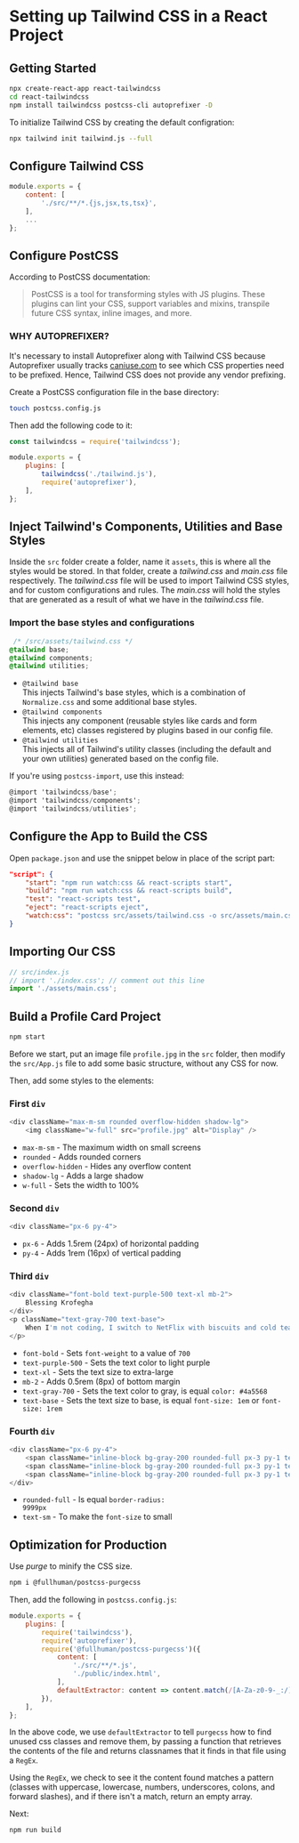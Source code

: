 # Setting up Tailwind CSS in a React Project

## Getting Started

```bash
npx create-react-app react-tailwindcss
cd react-tailwindcss
npm install tailwindcss postcss-cli autoprefixer -D
```
To initialize Tailwind CSS by creating the default configration:

```bash
npx tailwind init tailwind.js --full
```

## Configure Tailwind CSS

```js
module.exports = {
    content: [
        './src/**/*.{js,jsx,ts,tsx}',
    ],
    ...
};
```

## Configure PostCSS

According to PostCSS documentation:

> PostCSS is a tool for transforming styles with JS plugins. These plugins can lint your CSS, support variables and mixins, transpile future CSS syntax, inline images, and more.

### WHY AUTOPREFIXER?

It's necessary to install Autoprefixer along with Tailwind CSS because Autoprefixer usually tracks [caniuse.com](https://caniuse.com) to see which CSS properties need to be prefixed. Hence, Tailwind CSS does not provide any vendor prefixing. 

Create a PostCSS configuration file in the base directory:

```bash
touch postcss.config.js
```

Then add the following code to it:

```js
const tailwindcss = require('tailwindcss');

module.exports = {
    plugins: [
        tailwindcss('./tailwind.js'),
        require('autoprefixer'),
    ],
};
```

## Inject Tailwind's Components, Utilities and Base Styles

Inside the <code>src</code> folder create a folder, name it <code>assets</code>, this is where all the styles would be stored. In that folder, create a *tailwind.css* and *main.css* file respectively. The *tailwind.css* file will be used to import Tailwind CSS styles, and for custom configurations and rules. The *main.css* will hold the styles that are generated as a result of what we have in the *tailwind.css* file.

### Import the base styles and configurations

```css
 /* /src/assets/tailwind.css */
@tailwind base;
@tailwind components;
@tailwind utilities;
```

- <code>@tailwind base</code><br>
This injects Tailwind's base styles, which is a combination of <code>Normalize.css</code> and some additional base styles.
- <code>@tailwind components</code><br>
This injects any component (reusable styles like cards and form elements, etc) classes registered by plugins based in our config file.
- <code>@tailwind utilities</code><br>
This injects all of Tailwind's utility classes (including the default and your own utilities) generated based on the config file.

If you're using <code>postcss-import</code>, use this instead:

```cs
@import 'tailwindcss/base';
@import 'tailwindcss/components';
@import 'tailwindcss/utilities';
```

## Configure the App to Build the CSS

Open <code>package.json</code> and use the snippet below in place of the script part:

```json
"script": {
    "start": "npm run watch:css && react-scripts start",
    "build": "npm run watch:css && react-scripts build",
    "test": "react-scripts test",
    "eject": "react-scripts eject",
    "watch:css": "postcss src/assets/tailwind.css -o src/assets/main.css"
}
```

## Importing Our CSS

```js
// src/index.js
// import './index.css'; // comment out this line
import './assets/main.css';
```

## Build a Profile Card Project

```bash
npm start
```

Before we start, put an image file <code>profile.jpg</code> in the <code>src</code> folder, then modify the <code>src/App.js</code> file to add some basic structure, without any CSS for now.

Then, add some styles to the elements:

### First <code>div</code>

```js
<div className="max-m-sm rounded overflow-hidden shadow-lg">
    <img className="w-full" src="profile.jpg" alt="Display" />
```

- <code>max-m-sm</code> - The maximum width on small screens
- <code>rounded</code> - Adds rounded corners
- <code>overflow-hidden</code> - Hides any overflow content
- <code>shadow-lg</code> - Adds a large shadow
- <code>w-full</code> - Sets the width to 100%

### Second <code>div</code>

```js
<div className="px-6 py-4">
```

- <code>px-6</code> - Adds 1.5rem (24px) of horizontal padding
- <code>py-4</code> - Adds 1rem (16px) of vertical padding

### Third <code>div</code>

```js
<div className="font-bold text-purple-500 text-xl mb-2">
    Blessing Krofegha
</div>
<p className="text-gray-700 text-base">
    When I'm not coding, I switch to NetFlix with biscuits and cold tea as my companion. <span></span>😜
</p>
```

- <code>font-bold</code> - Sets <code>font-weight</code> to a value of <code>700</code>
- <code>text-purple-500</code> - Sets the text color to light purple
- <code>text-xl</code> - Sets the text size to extra-large
- <code>mb-2</code> - Adds 0.5rem (8px) of bottom margin
- <code>text-gray-700</code> - Sets the text color to gray, is equal <code>color: #4a5568</code>
- <code>text-base</code> - Sets the text size to base, is equal <code>font-size: 1em</code> or <code>font-size: 1rem</code>

### Fourth <code>div</code>

```js
<div className="px-6 py-4">
    <span className="inline-block bg-gray-200 rounded-full px-3 py-1 text-sm font-semibold text-gray-700 mr-2">#Software Engineer</span>
    <span className="inline-block bg-gray-200 rounded-full px-3 py-1 text-sm font-semibold text-gray-700 mr-2">#Writer</span>
    <span className="inline-block bg-gray-200 rounded-full px-3 py-1 text-sm font-semibold text-gray-700 mt-2 ml-20">#Public Speaker</span>
</div>
```

- <code>rounded-full</code> - Is equal <code>border-radius: 9999px</code>
- <code>text-sm</code> - To make the <code>font-size</code> to small

## Optimization for Production

Use *purge* to minify the CSS size.

```bash
npm i @fullhuman/postcss-purgecss
```

Then, add the following in <code>postcss.config.js</code>:

```js
module.exports = {
    plugins: [
        require('tailwindcss'),
        require('autoprefixer'),
        require('@fullhuman/postcss-purgecss')({
            content: [
                './src/**/*.js',
                './public/index.html',
            ],
            defaultExtractor: content => content.match(/[A-Za-z0-9-_:/]+/g) || [],
        }),
    ],
};
```

In the above code, we use <code>defaultExtractor</code> to tell <code>purgecss</code> how to find unused css classes and remove them, by passing a function that retrieves the contents of the file and returns classnames that it finds in that file using a <code>RegEx</code>.

Using the <code>RegEx</code>, we check to see it the content found matches a pattern (classes with uppercase, lowercase, numbers, underscores, colons, and forward slashes), and if there isn't a match, return an empty array.

Next:

```bash
npm run build
```
